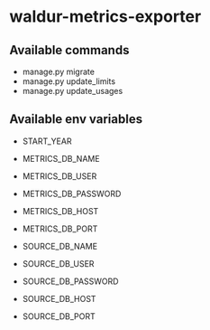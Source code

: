 # waldur-metrics-exporter

## Available commands

- manage.py migrate
- manage.py update_limits
- manage.py update_usages

## Available env variables

- START_YEAR
- METRICS_DB_NAME
- METRICS_DB_USER
- METRICS_DB_PASSWORD
- METRICS_DB_HOST
- METRICS_DB_PORT

- SOURCE_DB_NAME
- SOURCE_DB_USER
- SOURCE_DB_PASSWORD
- SOURCE_DB_HOST
- SOURCE_DB_PORT
